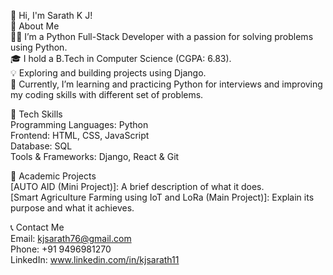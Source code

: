 👋 Hi, I'm Sarath K J!
<br>
🚀 About Me<br>
  👨‍💻 I’m a Python Full-Stack Developer with a passion for solving problems using Python.<br>
  🎓 I hold a B.Tech in Computer Science (CGPA: 6.83).<br>
  💡 Exploring and building projects using Django.<br>
  🌱 Currently, I’m learning and practicing Python for interviews and improving my coding skills with different set of problems.<br>

🔧 Tech Skills<br>
  Programming Languages: Python<br>
  Frontend: HTML, CSS, JavaScript<br>
  Database: SQL<br>
  Tools & Frameworks: Django, React & Git<br>
  
💼 Academic Projects<br>
  [AUTO AID (Mini Project)]: A brief description of what it does.<br>
  [Smart Agriculture Farming using IoT and LoRa (Main Project)]: Explain its purpose and what it achieves.<br>
  
📞 Contact Me<br>
  Email: kjsarath76@gmail.com<br>
  Phone: +91 9496981270<br>
  LinkedIn: www.linkedin.com/in/kjsarath11<br>
  <!--Portfolio: -->
